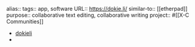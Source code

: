 alias::
tags:: app, software
URL:: https://dokie.li/
similar-to:: [[etherpad]] 
purpose:: collaborative text editing, collaborative writing
project:: #[[X-C Communities]]

- [dokieli](https://dokie.li/)
-